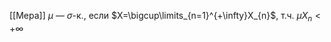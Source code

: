 [[Мера]] $\mu$ — $\sigma$-к., если $X=\bigcup\limits_{n=1}^{+\infty}X_{n}$, т.ч. $\mu X_{n}<+\infty$
